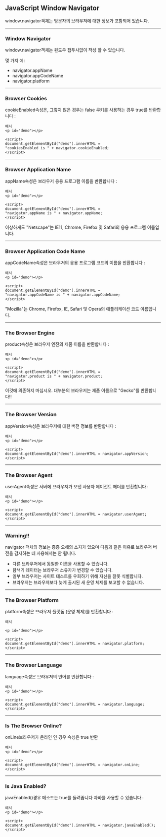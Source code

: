 ## JavaScript Window Navigator

window.navigator객체는 방문자의 브라우저에 대한 정보가 포함되어 있습니다.

---

### Window Navigator

window.navigator객체는 윈도우 접두사없이 작성 할 수 있습니다.

몇 가지 예:

- navigator.appName
- navigator.appCodeName
- navigator.platform

---

### Browser Cookies

cookieEnabled속성은, 그렇지 않은 경우는 false 쿠키를 사용하는 경우 true를 반환합니다 :

    예시
    <p id="demo"></p>

    <script>
    document.getElementById("demo").innerHTML =
    "cookiesEnabled is " + navigator.cookieEnabled;
    </script>

---

### Browser Application Name

appName속성은 브라우저 응용 프로그램 이름을 반환합니다 :

    예시
    <p id="demo"></p>

    <script>
    document.getElementById("demo").innerHTML =
    "navigator.appName is " + navigator.appName;
    </script>

이상하게도 "Netscape"는 IE11, Chrome, Firefox 및 Safari의 응용 프로그램 이름입니다.

---

### Browser Application Code Name

appCodeName속성은 브라우저의 응용 프로그램 코드의 이름을 반환합니다 :

    예시
    <p id="demo"></p>

    <script>
    document.getElementById("demo").innerHTML =
    "navigator.appCodeName is " + navigator.appCodeName;
    </script>

"Mozilla"는 Chrome, Firefox, IE, Safari 및 Opera의 애플리케이션 코드 이름입니다.

---

### The Browser Engine

product속성은 브라우저 엔진의 제품 이름을 반환합니다 :

    예시
    <p id="demo"></p>

    <script>
    document.getElementById("demo").innerHTML =
    "navigator.product is " + navigator.product;
    </script>

이것에 의존하지 마십시오. 대부분의 브라우저는 제품 이름으로 "Gecko"를 반환합니다!!

---

### The Browser Version

appVersion속성은 브라우저에 대한 버전 정보를 반환합니다 :

    예시
    <p id="demo"></p>

    <script>
    document.getElementById("demo").innerHTML = navigator.appVersion;
    </script>

---

### The Browser Agent

userAgent속성은 서버에 브라우저가 보낸 사용자 에이전트 헤더를 반환합니다 :

    예시
    <p id="demo"></p>

    <script>
    document.getElementById("demo").innerHTML = navigator.userAgent;
    </script>

---

### Warning!!

navigator 객체의 정보는 종종 오해의 소지가 있으며 다음과 같은 이유로 브라우저 버전을 감지하는 데 사용해서는 안 됩니다.

- 다른 브라우저에서 동일한 이름을 사용할 수 있습니다.
- 탐색기 데이터는 브라우저 소유자가 변경할 수 있습니다.
- 일부 브라우저는 사이트 테스트를 우회하기 위해 자신을 잘못 식별합니다.
- 브라우저는 브라우저보다 늦게 출시된 새 운영 체제를 보고할 수 없습니다.

---

### The Browser Platform

platform속성은 브라우저 플랫폼 (운영 체제)를 반환합니다 :

    예시

    <p id="demo"></p>

    <script>
    document.getElementById("demo").innerHTML = navigator.platform;
    </script>

---

### The Browser Language

language속성은 브라우저의 언어를 반환합니다 :

    예시
    <p id="demo"></p>

    <script>
    document.getElementById("demo").innerHTML = navigator.language;
    </script>

---

### Is The Browser Online?

onLine브라우저가 온라인 인 경우 속성은 true 반환

    예시
    <p id="demo"></p>

    <script>
    document.getElementById("demo").innerHTML = navigator.onLine;
    </script>

---

### Is Java Enabled?

javaEnabled()경우 메소드는 true를 돌려줍니다 자바를 사용할 수 있습니다 :

    예시
    <p id="demo"></p>

    <script>
    document.getElementById("demo").innerHTML = navigator.javaEnabled();
    </script>
